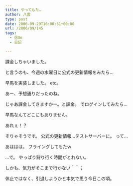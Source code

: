 ```yaml
---
title: やってもた…
author: 八雲
type: post
date: 2006-09-29T16:00:51+00:00
url: /2006/09/145
tags:
  - 信On
  - 日記

---
```

課金しちゃいました。
  
と言うのも、今週の水曜日に公式の更新情報をみたら…
  
早馬を実装しました。 etc。

あー、予想通りだったのね。
  
じゃあ課金してきますかー。と課金。 でログインしてみたら…
  
早馬なんてどこにもありません。

あれぇ！？

そりゃそうです。 公式の更新情報…テストサーバーに。 って…
  
あははは。 フライングしてもたｗ

…で。 やっぱり狩り行く時間がとれない。
  
しかも、気力がそこまで行かない＾＾；

休止ではなく、引退しようかと本気で思う今日この頃。

